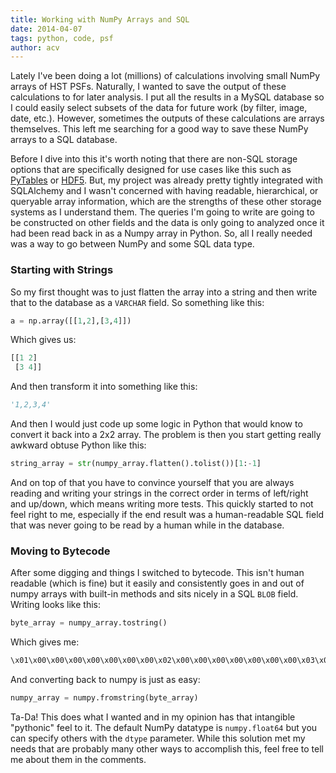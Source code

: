 ```yaml
---
title: Working with NumPy Arrays and SQL
date: 2014-04-07
tags: python, code, psf
author: acv
---
```


Lately I've been doing a lot (millions) of calculations involving small NumPy arrays of HST PSFs. Naturally, I wanted to save the output of these calculations to for later analysis. I put all the results in a MySQL database so I could easily select subsets of the data for future work (by filter, image, date, etc.). However, sometimes the outputs of these calculations are arrays themselves. This left me searching for a good way to save these NumPy arrays to a SQL database. 

Before I dive into this it's worth noting that there are non-SQL storage options that are specifically designed for use cases like this such as [PyTables](http://www.pytables.org/moin) or [HDF5](http://en.wikipedia.org/wiki/Hierarchical_Data_Format). But, my project was already pretty tightly integrated with SQLAlchemy and I wasn't concerned with having readable, hierarchical, or queryable array information, which are the strengths of these other storage systems as I understand them. The queries I'm going to write are going to be constructed on other fields and the data is only going to analyzed once it had been read back in as a Numpy array in Python. So, all I really needed was a way to go between NumPy and some SQL data type.  

### Starting with Strings

So my first thought was to just flatten the array into a string and then write that to the database as a `VARCHAR` field. So something like this:

```python
a = np.array([[1,2],[3,4]])
``` 

Which gives us:

```python
[[1 2]
 [3 4]]
```

And then transform it into something like this:

```python
'1,2,3,4'
```

And then I would just code up some logic in Python that would know to convert it back into a 2x2 array. The problem is then you start getting really awkward obtuse Python like this:

```python
string_array = str(numpy_array.flatten().tolist())[1:-1]
```

And on top of that you have to convince yourself that you are always reading and writing your strings in the correct order in terms of left/right and up/down, which means writing more tests. This quickly started to not feel right to me, especially if the end result was a human-readable SQL field that was never going to be read by a human while in the database.

### Moving to Bytecode

After some digging and things I switched to bytecode. This isn't human readable (which is fine) but it easily and consistently goes in and out of numpy arrays with built-in methods and sits nicely in a SQL `BLOB` field. Writing looks like this:

```python
byte_array = numpy_array.tostring()
```
Which gives me:

```python
\x01\x00\x00\x00\x00\x00\x00\x00\x02\x00\x00\x00\x00\x00\x00\x00\x03\x00\x00\x00\x00\x00\x00\x00\x04\x00\x00\x00\x00\x00\x00\x00'
```

And converting back to numpy is just as easy:

```python
numpy_array = numpy.fromstring(byte_array)
```

Ta-Da! This does what I wanted and in my opinion has that intangible "pythonic" feel to it. The default NumPy datatype is `numpy.float64` but you can specify others with the `dtype` parameter. While this solution met my needs that are probably many other ways to accomplish this, feel free to tell me about them in the comments.

